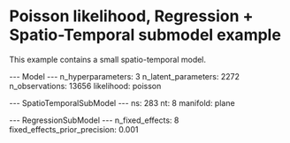 # Poisson likelihood, Regression + Spatio-Temporal submodel example

This example contains a small spatio-temporal model.

--- Model ---
    n_hyperparameters: 3
    n_latent_parameters: 2272
    n_observations: 13656
    likelihood: poisson

--- SpatioTemporalSubModel ---
    ns: 283
    nt: 8
    manifold: plane

--- RegressionSubModel ---
    n_fixed_effects: 8
    fixed_effects_prior_precision: 0.001
